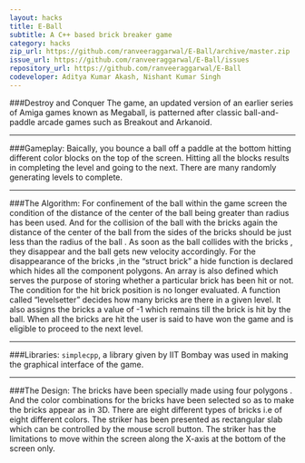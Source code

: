 ```yaml
---
layout: hacks
title: E-Ball
subtitle: A C++ based brick breaker game
category: hacks
zip_url: https://github.com/ranveeraggarwal/E-Ball/archive/master.zip
issue_url: https://github.com/ranveeraggarwal/E-Ball/issues
repository_url: https://github.com/ranveeraggarwal/E-Ball
codeveloper: Aditya Kumar Akash, Nishant Kumar Singh
---
```


###Destroy and Conquer
The game, an updated version of an earlier series of Amiga games known as Megaball, is patterned after classic ball-and-paddle arcade games such as Breakout and Arkanoid.

---
###Gameplay:
Baically, you bounce a ball off a paddle at the bottom hitting different color blocks on the top of the screen. Hitting all the blocks results in completing the level and going to the next. There are many randomly generating levels to complete.

---
###The Algorithm:
For confinement of the ball within the game screen the condition of the distance of the center of 
the ball being greater than radius has been used.
And for the collision of the ball with the bricks again the distance of the center of the ball from 
the sides of the bricks should be just less than the radius of the ball . As soon as the ball collides 
with the bricks , they disappear and the ball gets new velocity accordingly. For the 
disappearance of the bricks ,in the “struct brick” a hide function is declared which hides all the 
component polygons. An array is also defined which serves the purpose of storing whether a 
particular brick has been hit or not. The condition for the hit brick position is no longer 
evaluated. A function called “levelsetter” decides how many bricks are there in a given level. It 
also assigns the bricks a value of -1 which remains till the brick is hit by the ball. When all the 
bricks are hit the user is said to have won the game and is eligible to proceed to the next level. 

---
###Libraries:
`simplecpp`, a library given by IIT Bombay was used in making the graphical interface of the game.

---
###The Design:
The bricks have been specially made using four polygons . And the color combinations for the 
bricks have been selected so as to make the bricks appear as in 3D. There are eight different types 
of bricks i.e of eight different colors.
The striker has been presented as rectangular slab which can be controlled by the mouse scroll 
button. The striker has the limitations to move within the screen along the X-axis at the bottom of 
the screen only.

<!--
Here are a few snapshots:

<script>
$(document).ready(function() {
    $('.pics').cycle({
		fx: 'scrollDown',
		speed:    250, 
                timeout:  2000 
	});
});
</script>

<div class="pics"> 
    <img src="{{site.url}}/img/rr1.jpg" width="400" height="224" /> 
    <img src="{{site.url}}/img/rr2.jpg" width="400" height="224" /> 
    <img src="{{site.url}}/img/rr3.jpg" width="400" height="224" /> 
    <img src="{{site.url}}/img/rr4.jpg" width="400" height="224" /> 
    <img src="{{site.url}}/img/rr5.jpg" width="400" height="224" /> 
</div> -->
